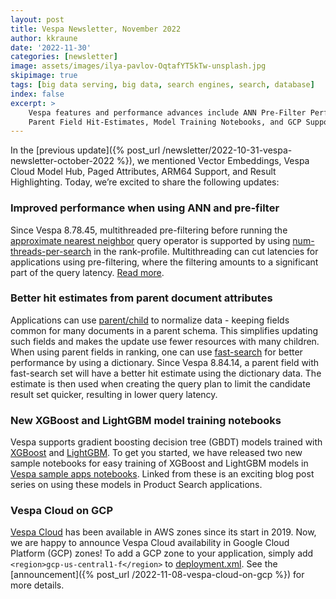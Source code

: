 ```yaml
---
layout: post
title: Vespa Newsletter, November 2022
author: kkraune
date: '2022-11-30'
categories: [newsletter]
image: assets/images/ilya-pavlov-OqtafYT5kTw-unsplash.jpg
skipimage: true
tags: [big data serving, big data, search engines, search, database]
index: false
excerpt: >
    Vespa features and performance advances include ANN Pre-Filter Performance,
    Parent Field Hit-Estimates, Model Training Notebooks, and GCP Support.
---
```


In the [previous update]({% post_url /newsletter/2022-10-31-vespa-newsletter-october-2022 %}),
we mentioned Vector Embeddings, Vespa Cloud Model Hub, Paged Attributes, ARM64 Support, and Result Highlighting.
Today, we’re excited to share the following updates:


### Improved performance when using ANN and pre-filter
Since Vespa 8.78.45, multithreaded pre-filtering before running the
[approximate nearest neighbor](https://docs.vespa.ai/en/approximate-nn-hnsw.html) query operator is supported by using
[num-threads-per-search](https://docs.vespa.ai/en/performance/practical-search-performance-guide.html#multithreaded-search-and-ranking)
in the rank-profile.
Multithreading can cut latencies for applications using pre-filtering,
where the filtering amounts to a significant part of the query latency.
[Read more](https://docs.vespa.ai/en/approximate-nn-hnsw.html#combining-approximate-nearest-neighbor-search-with-filters).


### Better hit estimates from parent document attributes
Applications can use [parent/child](https://docs.vespa.ai/en/parent-child.html) to normalize data -
keeping fields common for many documents in a parent schema.
This simplifies updating such fields and makes the update use fewer resources with many children.
When using parent fields in ranking,
one can use [fast-search](https://docs.vespa.ai/en/attributes.html#fast-search)
for better performance by using a dictionary.
Since Vespa 8.84.14, a parent field with fast-search set will have a better hit estimate using the dictionary data.
The estimate is then used when creating the query plan to limit the candidate result set quicker,
resulting in lower query latency.


### New XGBoost and LightGBM model training notebooks
Vespa supports gradient boosting decision tree (GBDT) models trained with
[XGBoost](https://docs.vespa.ai/en/xgboost.html) and [LightGBM](https://docs.vespa.ai/en/lightgbm.html).
To get you started, we have released two new sample notebooks for easy training of XGBoost and LightGBM models in
[Vespa sample apps notebooks](https://github.com/vespa-engine/sample-apps/tree/master/commerce-product-ranking/notebooks).
Linked from these is an exciting blog post series on using these models in Product Search applications.


### Vespa Cloud on GCP
[Vespa Cloud](https://cloud.vespa.ai/) has been available in AWS zones since its start in 2019.
Now, we are happy to announce Vespa Cloud availability in Google Cloud Platform (GCP) zones!
To add a GCP zone to your application,
simply add `<region>gcp-us-central1-f</region>` to [deployment.xml](https://cloud.vespa.ai/en/reference/deployment).
See the [announcement]({% post_url /2022-11-08-vespa-cloud-on-gcp %}) for more details.
